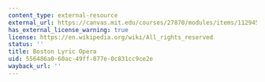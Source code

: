 ```yaml
---
content_type: external-resource
external_url: https://canvas.mit.edu/courses/27870/modules/items/1129457
has_external_license_warning: true
license: https://en.wikipedia.org/wiki/All_rights_reserved
status: ''
title: Boston Lyric Opera
uid: 556486a0-60ac-49ff-877e-0c831cc9ce2e
wayback_url: ''
---
```

